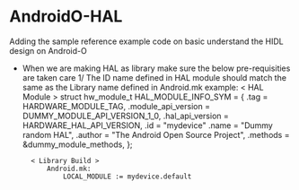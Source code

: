 # AndroidO-HAL

Adding the sample reference example code on basic understand the HIDL design on Android-O

+ When we are making HAL as library make sure the below pre-requisities are taken care
	1/ The ID name defined in HAL module should match the same as the Library name defined in Android.mk
example:
< HAL Module >
struct hw_module_t HAL_MODULE_INFO_SYM = {
.tag = HARDWARE_MODULE_TAG,
.module_api_version = DUMMY_MODULE_API_VERSION_1_0,
.hal_api_version = HARDWARE_HAL_API_VERSION,
.id = "mydevice"
.name = "Dummy random HAL",
.author = "The Android Open Source Project",
	.methods = &dummy_module_methods,
	};
					
		< Library Build >
			Android.mk:
				LOCAL_MODULE := mydevice.default
